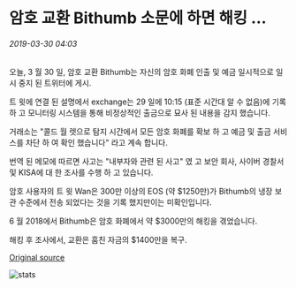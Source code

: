 # 암호 교환 Bithumb 소문에 하면 해킹 ...

###### 2019-03-30 04:03

오늘, 3 월 30 일, 암호 교환 Bithumb는 자신의 암호 화폐 인출 및 예금 일시적으로 일시 중지 된 트위터에 게시.

트 윗에 연결 된 설명에서 exchange는 29 일에 10:15 (표준 시간대 알 수 없음)에 기록 하 고 모니터링 시스템을 통해 비정상적인 출금으로 묘사 된 내용을 감지 했습니다.

거래소는 "콜드 월 렛으로 탐지 시간에서 모든 암호 화폐를 확보 하 고 예금 및 출금 서비스를 차단 하 여 확인 했습니다" 라고 계속 합니다.

번역 된 메모에 따르면 사고는 "내부자와 관련 된 사고" 였 고 보안 회사, 사이버 경찰서 및 KISA에 대 한 조사를 수행 하 고 있습니다.

암호 사용자의 트 윗 Wan은 300만 이상의 EOS (약 $1250만)가 Bithumb의 냉장 보관 수준에서 전송 되었다는 것을 기록 했지만이는 미확인입니다.

6 월 2018에서 Bithumb은 암호 화폐에서 약 $3000만의 해킹을 겪었습니다.

해킹 후 조사에서, 교환은 훔친 자금의 $1400만을 복구.

[Original source](https://cointelegraph.com/news/crypto-exchange-bithumb-reportedly-hacked)

![stats](https://c.statcounter.com/11760860/0/a89fa40b/1/ "stats")